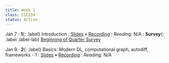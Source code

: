```yaml
---
title: Week 1
class: CSE234
status: Active
---
```


Jan 7
: **1**{: .label} Introduction
  : [Slides](assets/slides/) &#8226; [Recording]()
: *Reading:* N/A
: **Survey**{: .label .label-lab} [Beginning of Quarter Survey](https://forms.gle/4fuE1HUFbd13NKbp7)

Jan 9
: **2**{: .label} Basics: Modern DL, computational graph, autodiff, frameworks - 1
  : [Slides](assets/slides/) &#8226; [Recording]()
: *Reading:* N/A
